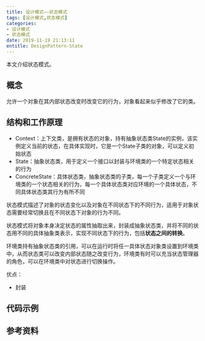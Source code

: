 ```yaml
---
title: 设计模式——状态模式
tags: [设计模式,状态模式]
categories:
- 设计模式
- 状态模式
date: 2019-11-19 21:13:11
entitle: DesignPattern-State
---
```


本文介绍状态模式。

<!--more-->

## 概念

允许一个对象在其内部状态改变时改变它的行为，对象看起来似乎修改了它的类。

## 结构和工作原理

* Context：上下文类，是拥有状态的对象，持有抽象状态类State的实例，该实例定义当前的状态，在具体实现时，它是一个State子类的对象，可以定义初始状态
* State：抽象状态类，用于定义一个接口以封装与环境类的一个特定状态相关的行为
* ConcreteState：具体状态类，抽象状态类的子类，每一个子类定义一个与环境类的一个状态相关的行为，每一个具体状态类对应环境的一个具体状态，不同具体状态类其行为有所不同

状态模式描述了对象的状态变化以及对象在不同状态下的不同行为，适用于对象状态需要经常切换且在不同状态下对象的行为不同。

状态模式将对象本身决定状态的属性抽取出来，封装成抽象状态类，并将不同的状态用不同的具体抽象类表示，实现不同状态下的行为，包括**状态之间的转换**。

环境类持有抽象状态类的引用，可以在运行时将任一具体状态对象类设置到环境类中，从而状态类可以改变内部状态随之改变行为，环境类有时可以充当状态管理器的角色，可以在环境类中对状态进行切换操作。

优点：
* 封装


## 代码示例



## 参考资料
